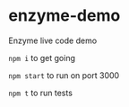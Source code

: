 # enzyme-demo

Enzyme live code demo

`npm i` to get going

`npm start` to run on port 3000

`npm t` to run tests
